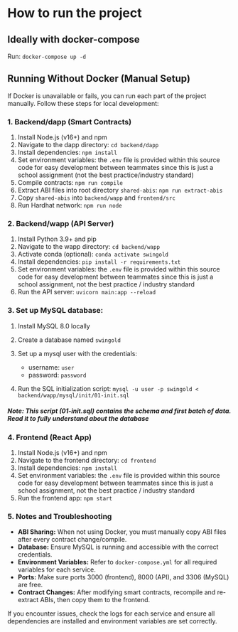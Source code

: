 # How to run the project

## Ideally with docker-compose

Run: `docker-compose up -d`

## Running Without Docker (Manual Setup)

If Docker is unavailable or fails, you can run each part of the project manually. Follow these steps for local development:

### 1. Backend/dapp (Smart Contracts)

1. Install Node.js (v16+) and npm
2. Navigate to the dapp directory: `cd backend/dapp`
3. Install dependencies: `npm install`
4. Set environment variables: the `.env` file is provided within this source code for easy development between teammates since this is just a school assignment (not the best practice/industry standard)
5. Compile contracts: `npm run compile`
6. Extract ABI files into root directory `shared-abis`: `npm run extract-abis`
7. Copy `shared-abis` into `backend/wapp` and `frontend/src`
8. Run Hardhat network: `npm run node`

### 2. Backend/wapp (API Server)

1. Install Python 3.9+ and pip
2. Navigate to the wapp directory: `cd backend/wapp`
3. Activate conda (optional): `conda activate swingold`
4. Install dependencies: `pip install -r requirements.txt`
5. Set environment variables: the `.env` file is provided within this source code for easy development between teammates since this is just a school assignment, not the best practice / industry standard
6. Run the API server: `uvicorn main:app --reload`

### 3. Set up MySQL database:

1. Install MySQL 8.0 locally
2. Create a database named `swingold`
3. Set up a mysql user with the credentials:

   - username: `user`
   - password: `password`

4. Run the SQL initialization script: `mysql -u user -p swingold < backend/wapp/mysql/init/01-init.sql`

##### Note: This script (01-init.sql) contains the schema and first batch of data. Read it to fully understand about the database

### 4. Frontend (React App)

1. Install Node.js (v16+) and npm
2. Navigate to the frontend directory: `cd frontend`
3. Install dependencies: `npm install`
4. Set environment variables: the `.env` file is provided within this source code for easy development between teammates since this is just a school assignment, not the best practice / industry standard
5. Run the frontend app: `npm start`

### 5. Notes and Troubleshooting

- **ABI Sharing:** When not using Docker, you must manually copy ABI files after every contract change/compile.
- **Database:** Ensure MySQL is running and accessible with the correct credentials.
- **Environment Variables:** Refer to `docker-compose.yml` for all required variables for each service.
- **Ports:** Make sure ports 3000 (frontend), 8000 (API), and 3306 (MySQL) are free.
- **Contract Changes:** After modifying smart contracts, recompile and re-extract ABIs, then copy them to the frontend.

If you encounter issues, check the logs for each service and ensure all dependencies are installed and environment variables are set correctly.
